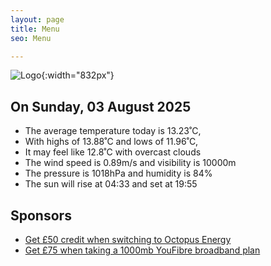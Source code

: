 ```yaml
---
layout: page
title: Menu
seo: Menu

---
```


![Logo](/images/logo.jpg){:width="832px"}

<!-- weather_marker starts -->
## On Sunday, 03 August 2025

- The average temperature today is 13.23˚C,
- With highs of 13.88˚C and lows of 11.96˚C,
- It may feel like 12.8˚C with overcast clouds
- The wind speed is 0.89m/s and visibility is 10000m
- The pressure is 1018hPa and humidity is 84%
- The sun will rise at 04:33 and set at 19:55

<!-- weather_marker ends -->

## Sponsors

- [Get £50 credit when switching to Octopus Energy](https://bit.ly/3oD1nnS)
- [Get £75 when taking a 1000mb YouFibre broadband plan](https://aklam.io/91zWhU?)
